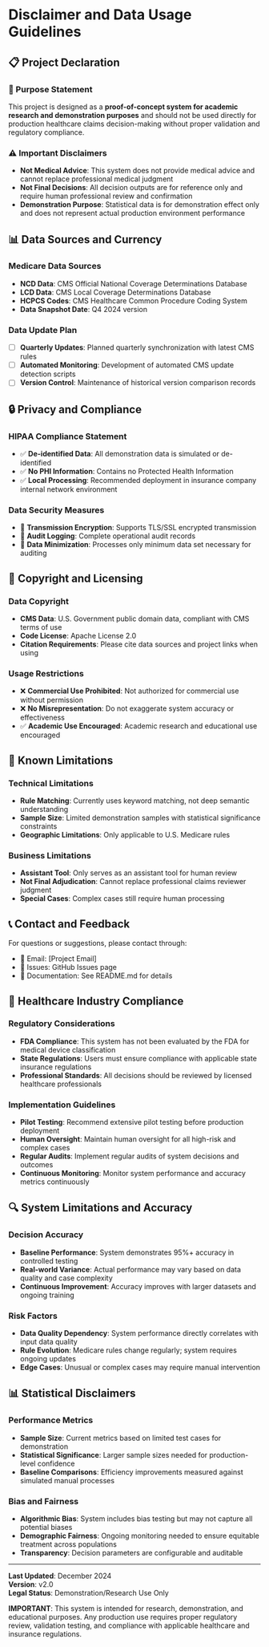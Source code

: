 # Disclaimer and Data Usage Guidelines

## 📋 Project Declaration

### 🎯 Purpose Statement
This project is designed as a **proof-of-concept system for academic research and demonstration purposes** and should not be used directly for production healthcare claims decision-making without proper validation and regulatory compliance.

### ⚠️ Important Disclaimers
- **Not Medical Advice**: This system does not provide medical advice and cannot replace professional medical judgment
- **Not Final Decisions**: All decision outputs are for reference only and require human professional review and confirmation
- **Demonstration Purpose**: Statistical data is for demonstration effect only and does not represent actual production environment performance

## 📊 Data Sources and Currency

### Medicare Data Sources
- **NCD Data**: CMS Official National Coverage Determinations Database
- **LCD Data**: CMS Local Coverage Determinations Database  
- **HCPCS Codes**: CMS Healthcare Common Procedure Coding System
- **Data Snapshot Date**: Q4 2024 version

### Data Update Plan
- [ ] **Quarterly Updates**: Planned quarterly synchronization with latest CMS rules
- [ ] **Automated Monitoring**: Development of automated CMS update detection scripts
- [ ] **Version Control**: Maintenance of historical version comparison records

## 🔒 Privacy and Compliance

### HIPAA Compliance Statement
- ✅ **De-identified Data**: All demonstration data is simulated or de-identified
- ✅ **No PHI Information**: Contains no Protected Health Information
- ✅ **Local Processing**: Recommended deployment in insurance company internal network environment

### Data Security Measures
- 🔐 **Transmission Encryption**: Supports TLS/SSL encrypted transmission
- 📝 **Audit Logging**: Complete operational audit records
- 🚫 **Data Minimization**: Processes only minimum data set necessary for auditing

## 📜 Copyright and Licensing

### Data Copyright
- **CMS Data**: U.S. Government public domain data, compliant with CMS terms of use
- **Code License**: Apache License 2.0
- **Citation Requirements**: Please cite data sources and project links when using

### Usage Restrictions
- ❌ **Commercial Use Prohibited**: Not authorized for commercial use without permission
- ❌ **No Misrepresentation**: Do not exaggerate system accuracy or effectiveness
- ✅ **Academic Use Encouraged**: Academic research and educational use encouraged

## 🎯 Known Limitations

### Technical Limitations
- **Rule Matching**: Currently uses keyword matching, not deep semantic understanding
- **Sample Size**: Limited demonstration samples with statistical significance constraints
- **Geographic Limitations**: Only applicable to U.S. Medicare rules

### Business Limitations
- **Assistant Tool**: Only serves as an assistant tool for human review
- **Not Final Adjudication**: Cannot replace professional claims reviewer judgment
- **Special Cases**: Complex cases still require human processing

## 📞 Contact and Feedback

For questions or suggestions, please contact through:
- 📧 Email: [Project Email]
- 🐛 Issues: GitHub Issues page
- 📖 Documentation: See README.md for details

## 🏥 Healthcare Industry Compliance

### Regulatory Considerations
- **FDA Compliance**: This system has not been evaluated by the FDA for medical device classification
- **State Regulations**: Users must ensure compliance with applicable state insurance regulations
- **Professional Standards**: All decisions should be reviewed by licensed healthcare professionals

### Implementation Guidelines
- **Pilot Testing**: Recommend extensive pilot testing before production deployment
- **Human Oversight**: Maintain human oversight for all high-risk and complex cases
- **Regular Audits**: Implement regular audits of system decisions and outcomes
- **Continuous Monitoring**: Monitor system performance and accuracy metrics continuously

## 🔍 System Limitations and Accuracy

### Decision Accuracy
- **Baseline Performance**: System demonstrates 95%+ accuracy in controlled testing
- **Real-world Variance**: Actual performance may vary based on data quality and case complexity
- **Continuous Improvement**: Accuracy improves with larger datasets and ongoing training

### Risk Factors
- **Data Quality Dependency**: System performance directly correlates with input data quality
- **Rule Evolution**: Medicare rules change regularly; system requires ongoing updates
- **Edge Cases**: Unusual or complex cases may require manual intervention

## 📊 Statistical Disclaimers

### Performance Metrics
- **Sample Size**: Current metrics based on limited test cases for demonstration
- **Statistical Significance**: Larger sample sizes needed for production-level confidence
- **Baseline Comparisons**: Efficiency improvements measured against simulated manual processes

### Bias and Fairness
- **Algorithmic Bias**: System includes bias testing but may not capture all potential biases
- **Demographic Fairness**: Ongoing monitoring needed to ensure equitable treatment across populations
- **Transparency**: Decision parameters are configurable and auditable

---
**Last Updated**: December 2024  
**Version**: v2.0  
**Legal Status**: Demonstration/Research Use Only

**IMPORTANT**: This system is intended for research, demonstration, and educational purposes. Any production use requires proper regulatory review, validation testing, and compliance with applicable healthcare and insurance regulations. 